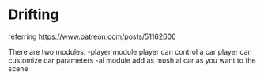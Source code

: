 # Drifting

referring https://www.patreon.com/posts/51162606

There are two modules:
-player module
    player can control a car
    player can customize car parameters
-ai module
    add as mush ai car as you want to the scene


